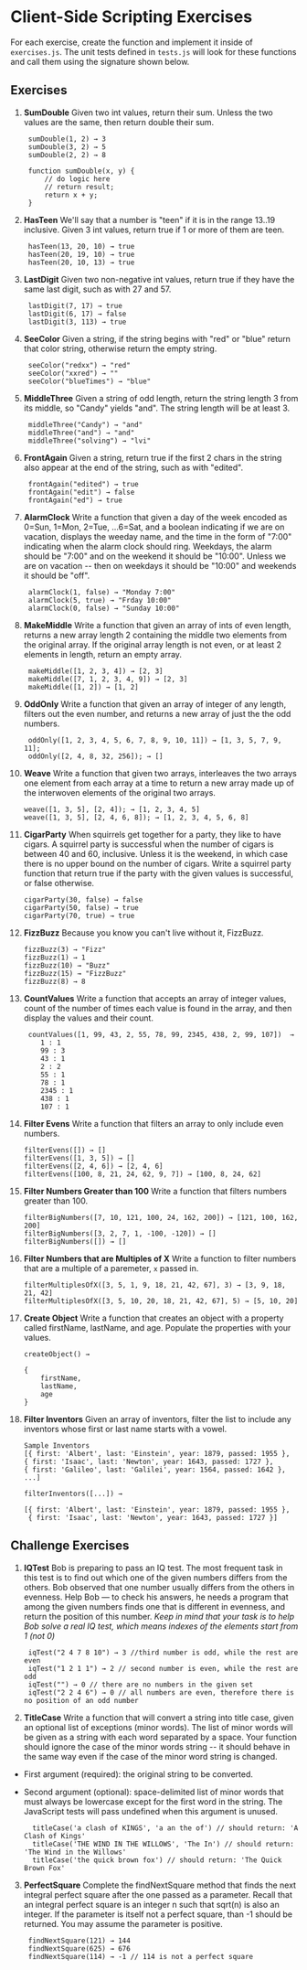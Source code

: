# Client-Side Scripting Exercises

For each exercise, create the function and implement it inside of `exercises.js`. The unit tests defined in `tests.js` will look for these functions and call them using the signature shown below.

## Exercises

1. **SumDouble** Given two int values, return their sum. Unless the two values are the same, then return double their sum.

		sumDouble(1, 2) → 3
		sumDouble(3, 2) → 5
		sumDouble(2, 2) → 8
				
		function sumDouble(x, y) {
			// do logic here
			// return result;
			return x + y;
		}				

2. **HasTeen** We'll say that a number is "teen" if it is in the range 13..19 inclusive. Given 3 int values, return true if 1 or more of them are teen.

		hasTeen(13, 20, 10) → true
		hasTeen(20, 19, 10) → true
		hasTeen(20, 10, 13) → true

3. **LastDigit** Given two non-negative int values, return true if they have the same last digit, such as with 27 and 57.

		lastDigit(7, 17) → true
		lastDigit(6, 17) → false
		lastDigit(3, 113) → true

4. **SeeColor** Given a string, if the string begins with "red" or "blue" return that color string, otherwise return the empty string.

		seeColor("redxx") → "red"
		seeColor("xxred") → ""
		seeColor("blueTimes") → "blue"

5. **MiddleThree** Given a string of odd length, return the string length 3 from its middle, so "Candy" yields "and". The string length will be at least 3.

		middleThree("Candy") → "and"
		middleThree("and") → "and"
		middleThree("solving") → "lvi"

6. **FrontAgain** Given a string, return true if the first 2 chars in the string also appear at the end of the string, such as with "edited".

		frontAgain("edited") → true
		frontAgain("edit") → false
		frontAgain("ed") → true

7. **AlarmClock** Write a function that given a day of the week encoded as 0=Sun, 1=Mon, 2=Tue, ...6=Sat, and a boolean indicating if we are on vacation, displays the weeday name, and the time in the form of "7:00" indicating when the alarm clock should ring. Weekdays, the alarm should be "7:00" and on the weekend it should be "10:00". Unless we are on vacation -- then on weekdays it should be "10:00" and weekends it should be "off".

		alarmClock(1, false) → "Monday 7:00"
		alarmClock(5, true) → "Frday 10:00"
		alarmClock(0, false) → "Sunday 10:00"

8. **MakeMiddle** Write a function that given an array of ints of even length, returns a new array length 2 containing the middle two elements from the original array. If the original array length is not even, or at least 2 elements in length, return an empty array.

		makeMiddle([1, 2, 3, 4]) → [2, 3]
		makeMiddle([7, 1, 2, 3, 4, 9]) → [2, 3]
		makeMiddle([1, 2]) → [1, 2]

9. **OddOnly** Write a function that given an array of integer of any length, filters out the even number, and returns a new array of just the the odd numbers.

		oddOnly([1, 2, 3, 4, 5, 6, 7, 8, 9, 10, 11]) → [1, 3, 5, 7, 9, 11];
		oddOnly([2, 4, 8, 32, 256]); → []

10. **Weave** Write a function that given two arrays, interleaves the two arrays one element from each array at a time to return a new array made up of the interwoven elements of the original two arrays.

		weave([1, 3, 5], [2, 4]); → [1, 2, 3, 4, 5]
		weave([1, 3, 5], [2, 4, 6, 8]); → [1, 2, 3, 4, 5, 6, 8]

11. **CigarParty** When squirrels get together for a party, they like to have cigars. A squirrel party is successful when the number of cigars is between 40 and 60, inclusive. Unless it is the weekend, in which case there is no upper bound on the number of cigars. Write a squirrel party function that return true if the party with the given values is successful, or false otherwise.

		cigarParty(30, false) → false
		cigarParty(50, false) → true
		cigarParty(70, true) → true



12. **FizzBuzz** Because you know you can't live without it, FizzBuzz. 
	
		
		fizzBuzz(3) → "Fizz"
		fizzBuzz(1) → 1
		fizzBuzz(10) → "Buzz"
		fizzBuzz(15) → "FizzBuzz"
		fizzBuzz(8) → 8

14. **CountValues** Write a function that accepts an array of integer values, count of the number of times each value is found in the array, and then display the values and their count.

		 countValues([1, 99, 43, 2, 55, 78, 99, 2345, 438, 2, 99, 107])  → 	
			1 : 1
			99 : 3
			43 : 1
			2 : 2
			55 : 1
			78 : 1
			2345 : 1
			438 : 1
			107 : 1

15. **Filter Evens** Write a function that filters an array to only include even numbers.

	```
	filterEvens([]) → []
	filterEvens([1, 3, 5]) → []
	filterEvens([2, 4, 6]) → [2, 4, 6]
	filterEvens([100, 8, 21, 24, 62, 9, 7]) → [100, 8, 24, 62]
	```

16. **Filter Numbers Greater than 100** Write a function that filters numbers greater than 100.

	```
	filterBigNumbers([7, 10, 121, 100, 24, 162, 200]) → [121, 100, 162, 200]
	filterBigNumbers([3, 2, 7, 1, -100, -120]) → []
	filterBigNumbers([]) → []
	```

17. **Filter Numbers that are Multiples of X** Write a function to filter numbers that are a multiple of a paremeter, `x` passed in.

	```
	filterMultiplesOfX([3, 5, 1, 9, 18, 21, 42, 67], 3) → [3, 9, 18, 21, 42]
	filterMultiplesOfX([3, 5, 10, 20, 18, 21, 42, 67], 5) → [5, 10, 20]
	```

18. **Create Object** Write a function that creates an object with a property called firstName, lastName, and age. Populate the properties with your values.

	```
	createObject() →

	{
		firstName,
		lastName,
		age
	}
	```

19. **Filter Inventors** Given an array of inventors, filter the list to include any inventors whose first or last name starts with a vowel.

	```
	Sample Inventors
	[{ first: 'Albert', last: 'Einstein', year: 1879, passed: 1955 },
    { first: 'Isaac', last: 'Newton', year: 1643, passed: 1727 },
    { first: 'Galileo', last: 'Galilei', year: 1564, passed: 1642 }, ...]   
	```

	```
	filterInventors([...]) →
	
	[{ first: 'Albert', last: 'Einstein', year: 1879, passed: 1955 },
	 { first: 'Isaac', last: 'Newton', year: 1643, passed: 1727 }]
	```
		
## Challenge Exercises

1. **IQTest** Bob is preparing to pass an IQ test. The most frequent task in this test is to find out which one of the given numbers differs from the others. Bob observed that one number usually differs from the others in evenness. Help Bob — to check his answers, he needs a program that among the given numbers finds one that is different in evenness, and return the position of this number. _Keep in mind that your task is to help Bob solve a real IQ test, which means indexes of the elements start from 1 (not 0)_


		iqTest("2 4 7 8 10") → 3 //third number is odd, while the rest are even
		iqTest("1 2 1 1") → 2 // second number is even, while the rest are odd
		iqTest("") → 0 // there are no numbers in the given set
		iqTest("2 2 4 6") → 0 // all numbers are even, therefore there is no position of an odd number

2. **TitleCase** Write a function that will convert a string into title case, given an optional list of exceptions (minor words). The list of minor words will be given as a string with each word separated by a space. Your function should ignore the case of the minor words string -- it should behave in the same way even if the case of the minor word string is changed.


* First argument (required): the original string to be converted.
* Second argument (optional): space-delimited list of minor words that must always be lowercase except for the first word in the string. The JavaScript tests will pass undefined when this argument is unused.


		titleCase('a clash of KINGS', 'a an the of') // should return: 'A Clash of Kings'
		titleCase('THE WIND IN THE WILLOWS', 'The In') // should return: 'The Wind in the Willows'
		titleCase('the quick brown fox') // should return: 'The Quick Brown Fox'

3. **PerfectSquare** Complete the findNextSquare method that finds the next integral perfect square after the one passed as a parameter. Recall that an integral perfect square is an integer n such that sqrt(n) is also an integer. If the parameter is itself not a perfect square, than -1 should be returned. You may assume the parameter is positive.


		findNextSquare(121) → 144
		findNextSquare(625) → 676
		findNextSquare(114) → -1 // 114 is not a perfect square

